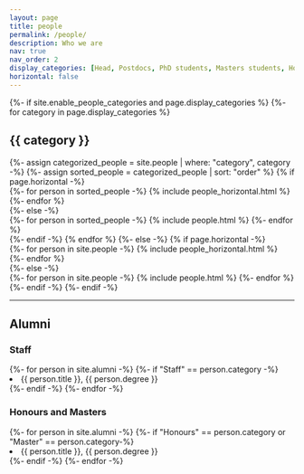 ```yaml
---
layout: page
title: people
permalink: /people/
description: Who we are
nav: true
nav_order: 2
display_categories: [Head, Postdocs, PhD students, Masters students, Honours students]
horizontal: false
---
```


<!-- pages/people.md -->
<div class="people">
{%- if site.enable_people_categories and page.display_categories %}
  <!-- Display categorized people -->
  {%- for category in page.display_categories %}
  <h2 class="category">{{ category }}</h2>
  {%- assign categorized_people = site.people | where: "category", category -%}
  {%- assign sorted_people = categorized_people | sort: "order" %}
  <!-- Generate cards for all people -->
  {% if page.horizontal -%}
  <div class="container">
    <div class="row row-cols-2">
    {%- for person in sorted_people -%}
      {% include people_horizontal.html %}
    {%- endfor %}
    </div>
  </div>
  {%- else -%}
  <div class="grid">
    {%- for person in sorted_people -%}
      {% include people.html %}
    {%- endfor %}
  </div>
  {%- endif -%}
  {% endfor %}
{%- else -%}
  <!-- Generate cards for all people -->
  {% if page.horizontal -%}
  <div class="container">
    <div class="row row-cols-2">
    {%- for person in site.people -%}
      {% include people_horizontal.html %}
    {%- endfor %}
    </div>
  </div>
  {%- else -%}
  <div class="grid">
    {%- for person in site.people -%}
      {% include people.html %}
    {%- endfor %}
  </div>
  {%- endif -%}
{%- endif -%}
</div>

--------

## Alumni

### Staff
<div>
{%- for person in site.alumni -%}
  {%- if "Staff" == person.category -%}
    <li class="tab">{{ person.title }}, {{ person.degree }}</li>
  {%- endif -%}
{%- endfor -%}
</div>

<!--
% ### Postdocs
<div>
{%- for person in site.alumni -%}
  {%- if "Postdoc" == person.category -%}
    <li class="tab">{{ person.title }}, {{ person.degree }}</li>
  {%- endif -%}
{%- endfor -%}
</div>

### PhD students
<div>
{%- for person in site.alumni -%}
  {%- if "PhD" == person.category -%}
    <li class="tab">{{ person.title }}, {{ person.degree }}</li>
  {%- endif -%}
{%- endfor -%}
</div>
-->

### Honours and Masters
<div>
{%- for person in site.alumni -%}
  {%- if "Honours" == person.category or "Master" == person.category-%}
    <li class="tab">{{ person.title }}, {{ person.degree }}</li>
  {%- endif -%}
{%- endfor -%}
</div>
